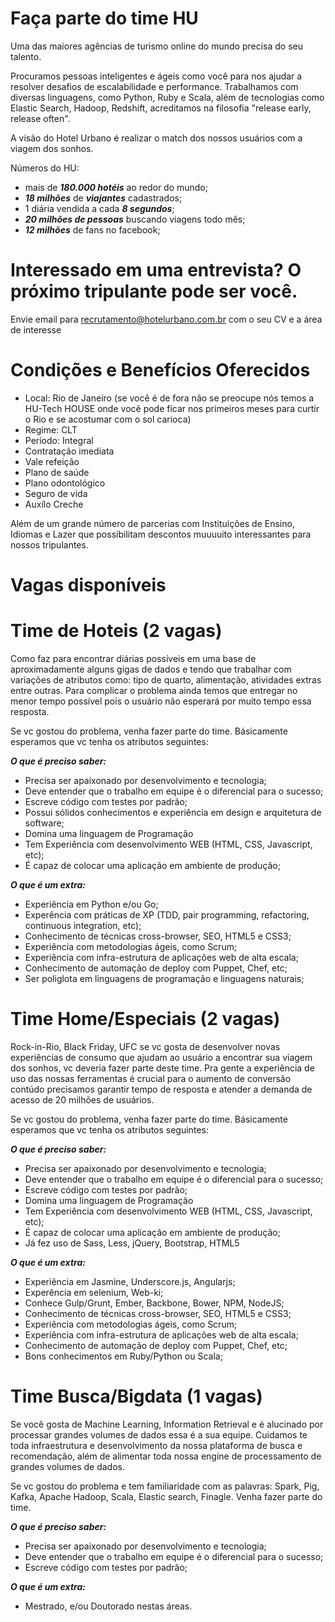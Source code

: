 # Faça parte do time HU

Uma das maiores agências de turismo online do mundo precisa do seu talento. 

Procuramos pessoas inteligentes e ágeis como você para nos ajudar a resolver desafios de escalabilidade e performance. Trabalhamos com diversas linguagens, como Python, Ruby e Scala, além de tecnologias como Elastic Search, Hadoop, Redshift, acreditamos na filosofia "release early, release often". 

A visão do Hotel Urbano é realizar o match dos nossos usuários com a viagem dos sonhos. 

Números do HU:

* mais de ***180.000 hotéis*** ao redor do mundo;
* ***18 milhões*** de ***viajantes*** cadastrados;
* 1 diária vendida a cada ***8 segundos***;
* ***20 milhões de pessoas*** buscando viagens todo mês;
* ***12 milhões*** de fans no facebook;

# Interessado em uma entrevista? O próximo tripulante pode ser você.

Envie email para recrutamento@hotelurbano.com.br com o seu CV e a área de interesse

# Condições e Benefícios Oferecidos

* Local: Rio de Janeiro (se você é de fora não se preocupe nós temos a HU-Tech HOUSE onde você pode ficar nos primeiros meses para curtir o Rio e se acostumar com o sol carioca)
* Regime: CLT
* Período: Integral
* Contratação imediata
* Vale refeição
* Plano de saúde
* Plano odontológico
* Seguro de vida
* Auxílo Creche

Além de um grande número de parcerias com Instituições de Ensino, Idiomas e Lazer que possibilitam descontos muuuuito interessantes para nossos tripulantes. 


# Vagas disponíveis

# Time de Hoteis (2 vagas)

Como faz para encontrar diárias possíveis em uma base de aproximadamente alguns gigas de dados e tendo que trabalhar com variações de atributos como: tipo de quarto, alimentação, atividades extras entre outras. Para complicar o problema ainda temos que entregar no menor tempo possível pois o usuário não esperará por muito tempo essa resposta. 

Se vc gostou do problema, venha fazer parte do time. Básicamente esperamos que vc tenha os atributos seguintes:

***O que é preciso saber:***

* Precisa ser apaixonado por desenvolvimento e tecnologia;
* Deve entender que o trabalho em equipe é o diferencial para o sucesso;
* Escreve código com testes por padrão;
* Possui sólidos conhecimentos e experiência em design e arquitetura de software;
* Domina uma linguagem de Programação
* Tem Experiência com desenvolvimento WEB (HTML, CSS, Javascript, etc);
* É capaz de colocar uma aplicação em ambiente de produção;

***O que é um extra:***
* Experiência em Python e/ou Go;
* Experência com práticas de XP (TDD, pair programming, refactoring, continuous integration, etc);
* Conhecimento de técnicas cross-browser, SEO, HTML5 e CSS3;
* Experiência com metodologias ágeis, como Scrum;
* Experiência com infra-estrutura de aplicações web de alta escala;
* Conhecimento de automação de deploy com Puppet, Chef, etc;
* Ser poliglota em linguagens de programação e linguagens naturais;


# Time Home/Especiais (2 vagas)

Rock-in-Rio, Black Friday, UFC se vc gosta de desenvolver novas experiências de consumo que ajudam ao usuário a encontrar sua viagem dos sonhos, vc deveria fazer parte deste time. Pra gente a experiência de uso das nossas ferramentas é crucial para o aumento de conversão contúdo precisamos garantir tempo de resposta e atender a demanda de acesso de 20 milhões de usuários.  

Se vc gostou do problema, venha fazer parte do time. Básicamente esperamos que vc tenha os atributos seguintes:

***O que é preciso saber:***

* Precisa ser apaixonado por desenvolvimento e tecnologia;
* Deve entender que o trabalho em equipe é o diferencial para o sucesso;
* Escreve código com testes por padrão;
* Domina uma linguagem de Programação
* Tem Experiência com desenvolvimento WEB (HTML, CSS, Javascript, etc);
* É capaz de colocar uma aplicação em ambiente de produção;
* Já fez uso de Sass, Less, jQuery, Bootstrap, HTML5

***O que é um extra:***

* Experiência em Jasmine, Underscore.js, Angularjs;
* Experência em selenium, Web-ki;
* Conhece Gulp/Grunt, Ember, Backbone, Bower, NPM, NodeJS;
* Conhecimento de técnicas cross-browser, SEO, HTML5 e CSS3;
* Experiência com metodologias ágeis, como Scrum;
* Experiência com infra-estrutura de aplicações web de alta escala;
* Conhecimento de automação de deploy com Puppet, Chef, etc;
* Bons conhecimentos em Ruby/Python ou Scala;

 
# Time Busca/Bigdata (1 vagas)

Se você gosta de Machine Learning, Information Retrieval e é alucinado por processar grandes volumes de dados essa é a sua equipe. Cuidamos te toda infraestrutura e desenvolvimento da nossa plataforma de busca e recomendação, além de alimentar toda nossa engine de processamento de grandes volumes de dados.

Se vc gostou do problema e tem familiaridade com as palavras: Spark, Pig, Kafka, Apache Hadoop, Scala, Elastic search, Finagle. Venha fazer parte do time.

***O que é preciso saber:***

* Precisa ser apaixonado por desenvolvimento e tecnologia;
* Deve entender que o trabalho em equipe é o diferencial para o sucesso;
* Escreve código com testes por padrão;

***O que é um extra:***

* Mestrado, e/ou Doutorado nestas áreas.

